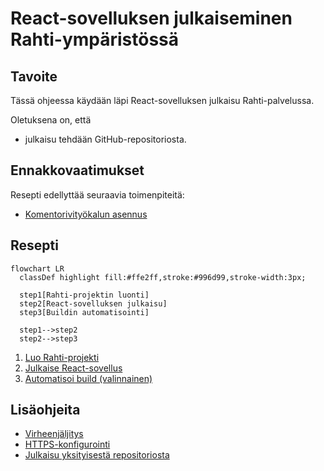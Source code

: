 # React-sovelluksen julkaiseminen Rahti-ympäristössä

## Tavoite

Tässä ohjeessa käydään läpi React-sovelluksen julkaisu Rahti-palvelussa. 

Oletuksena on, että

- julkaisu tehdään GitHub-repositoriosta.

## Ennakkovaatimukset

Resepti edellyttää seuraavia toimenpiteitä:

- [Komentorivityökalun asennus](../rahti/komentorivityokalun_asennus.md)

## Resepti

```mermaid
flowchart LR
  classDef highlight fill:#ffe2ff,stroke:#996d99,stroke-width:3px;

  step1[Rahti-projektin luonti]
  step2[React-sovelluksen julkaisu]
  step3[Buildin automatisointi]

  step1-->step2
  step2-->step3
```

1. [Luo Rahti-projekti](../rahti/projektin_luonti.md)
2. [Julkaise React-sovellus](../rahti/react_julkaiseminen.md)
3. [Automatisoi build (valinnainen)](../rahti/buildin_automatisointi.md)

## Lisäohjeita

- [Virheenjäljitys](../rahti/virheenjaljitys.md)
- [HTTPS-konfigurointi](../rahti/https_konfigurointi.md)
- [Julkaisu yksityisestä repositoriosta](../rahti/julkaisu_yksityisesta_repositoriosta.md)



